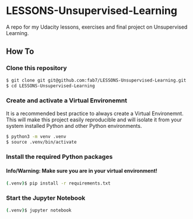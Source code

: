 # LESSONS-Unsupervised-Learning
A repo for my Udacity lessons, exercises and final project on Unsupervised Learning.

## How To

### Clone this repository

``` bash
$ git clone git git@github.com:fab7/LESSONS-Unsupervised-Learning.git
$ cd LESSONS-Unsupervised-Learning
```

### Create and activate a Virtual Environemnt
It is a recommended best practice to always create a Virtual Environemnt. This will make this project easily reproducible and will isolate it from your system installed Python and other Python environments.
```bash
$ python3 -m venv .venv
$ source .venv/bin/activate
```

### Install the required Python packages
#### Info/Warning: Make sure you are in your virtual environment!

```bash
(.venv)$ pip install -r requirements.txt
```

### Start the Jupyter Notebook

```bash
(.venv)$ jupyter notebook
```

